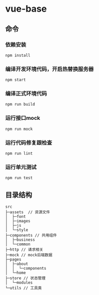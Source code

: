 # vue-base

## 命令

### 依赖安装
```
npm install
```

### 编译开发环境代码，开启热替换服务器
```
npm start
```

### 编译正式环境代码
```
npm run build
```

### 运行接口mock
```
npm run mock
```

### 运行代码修复跟检查
```
npm run lint
```

### 运行单元测试
```
npm run test
```

## 目录结构

```
src
├─assets  // 资源文件
│  ├─font
│  ├─images
│  ├─js
│  └─style
├─components // 共用组件
│  ├─business
│  └─common
├─http // 请求相关
├─mock // mock后端数据
├─pages
│  ├─about
│  │  └─components
│  └─home
├─store // 状态管理
│  └─modules
└─utils // 工具类
```
